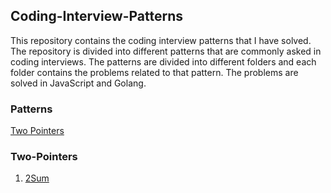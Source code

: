 ## Coding-Interview-Patterns

This repository contains the coding interview patterns that I have solved. The repository is divided into different patterns that are commonly asked in coding interviews. The patterns are divided into different folders and each folder contains the problems related to that pattern. The problems are solved in JavaScript and Golang.

### Patterns
[Two Pointers](#Two-Pointers)

### Two-Pointers
1. [2Sum](Two-Pointers/2Sum.js)
